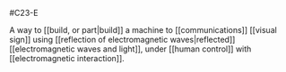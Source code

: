 #C23-E 

A way to [[build, or part|build]] a machine to [[communications]] [[visual sign]] using [[reflection of electromagnetic waves|reflected]] [[electromagnetic waves and light]], under [[human control]] with [[electromagnetic interaction]].

